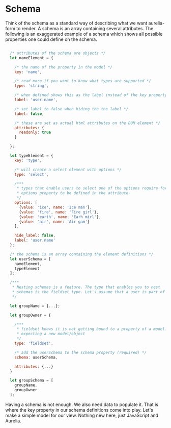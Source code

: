 # Schema

Think of the schema as a standard way of describing what we want aurelia-form to
render. A schema is an array containing several attributes. The following is an
exaggerated example of a schema which shows all possible properties one could
define on the schema.

```js

  /* attributes of the schema are objects */
  let nameElement = {

    /* the name of the property in the model */
    key: 'name',

    /* read more if you want to know what types are supported */
    type: 'string',

    /* when defined shows this as the label instead of the key property */
    label: 'user.name',

    /* set label to false when hiding the the label */
    label: false,

    /* these are set as actual html attributes on the DOM element */
    attributes: {
      readonly: true
    }

  };

  let typeElement = {
    key: 'type',

    /* will create a select element with options */
    type: 'select',

    /***
     * types that enable users to select one of the options require for the
     * options property to be defined in the attribute.
     */
    options: [
      {value: 'ice', name: 'Ice man'},
      {value: 'fire', name: 'Fire girl'},
      {value: 'earth', name: 'Earh mirl'},
      {value: 'air', name: 'Air gam'}
    ],

    hide_label: false,
    label: 'user.name'
  };

  /* the schema is an array containing the element definitions */
  let userSchema = [
    nameElement,
    typeElement
  ];

  /***
   * Nesting schemas is a feature. The type that enables you to nest
   * schemas is the fieldset type. Let's assume that a user is part of a group
   */

  let groupName = {...};

  let groupOwner = {

    /***
     * fieldset knows it is not getting bound to a property of a model. It's
     * expecting a new model/object
     */
    type: 'fieldset',

    /* add the userSchema to the schema property (required) */
    schema: userSchema,

    attributes: {...}
  }

  let groupSchema = [
    groupName,
    groupOwner
  ];

```

Having a schema is not enough. We also need data to populate it. That is where
the key property in our schema definitions come into play. Let's make a simple
model for our view. Nothing new here, just JavaScript and Aurelia.
